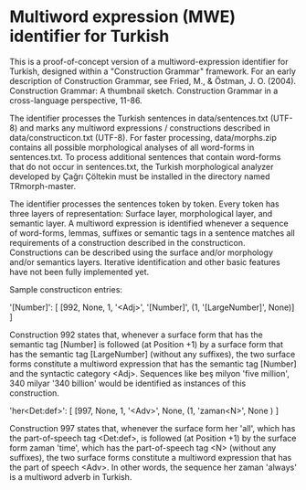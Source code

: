 # Multiword expression (MWE) identifier for Turkish

This is a proof-of-concept version of a multiword-expression identifier for Turkish, designed within a "Construction Grammar" framework. For an early description of Construction Grammar, see Fried, M., & Östman, J. O. (2004). Construction Grammar: A thumbnail sketch. Construction Grammar in a cross-language perspective, 11-86.

The identifier processes the Turkish sentences in data/sentences.txt (UTF-8) and marks any multiword expressions / constructions described in data/constructicon.txt (UTF-8). For faster processing, data/morphs.zip contains all possible morphological analyses of all word-forms in sentences.txt. To process additional sentences that contain word-forms that do not occur in sentences.txt, the Turkish morphological analyzer developed by Çağrı Çöltekin must be installed in the directory named TRmorph-master.

The identifier processes the sentences token by token. Every token has three layers of representation: Surface layer, morphological layer, and semantic layer. A multiword expression is identified whenever a sequence of word-forms, lemmas, suffixes or semantic tags in a sentence matches all requirements of a construction described in the constructicon. Constructions can be described using the surface and/or morphology and/or semantics layers. Iterative identification and other basic features have not been fully implemented yet.  

Sample constructicon entries:

'[Number]':
    [
        [992, None, 1, '\<Adj\>', '[Number]', (1, '[LargeNumber]', None)]
    ]
    
Construction 992 states that, whenever a surface form that has the semantic tag [Number] is followed (at Position +1) by a surface form that has the semantic tag [LargeNumber] (without any suffixes), the two surface forms constitute a multiword expression that has the semantic tag [Number] and the syntactic category \<Adj\>. Sequences like beş milyon 'five million', 340 milyar '340 billion' would be identified as instances of this construction.

'her\<Det:def\>':
    [
        [997, None, 1, '\<Adv\>', None, (1, 'zaman\<N\>', None )
    ]
    
Construction 997 states that, whenever the surface form her 'all', which has the part-of-speech tag \<Det:def\>, is followed (at Position +1) by the surface form zaman 'time', which has the part-of-speech tag \<N\> (without any suffixes), the two surface forms constitute a multiword expression that has the part of speech \<Adv\>. In other words, the sequence her zaman 'always' is a multiword adverb in Turkish.







